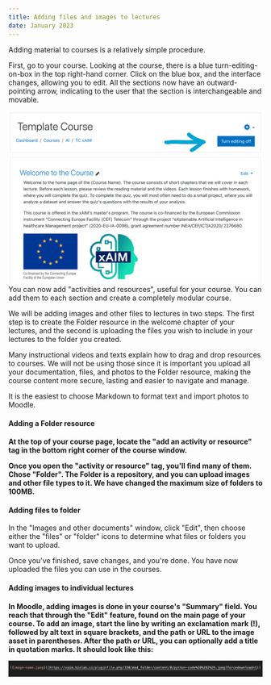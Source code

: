 ```yaml
---
title: Adding files and images to lectures
date: January 2023
---
```

Adding material to courses is a relatively simple procedure.

First, go to your course. Looking at the course, there is a blue turn-editing-on-box in the top right-hand corner. Click on the blue box, and the interface changes, allowing you to edit. All the sections now have an outward-pointing arrow, indicating to the user that the section is interchangeable and movable. 

![](template-course.png)
<br>
You can now add "activities and resources", useful for your course. You can add them to each section and create a completely modular course. 

We will be adding images and other files to lectures in two steps. The first step is to create the Folder resource in the welcome chapter of your lectures, and the second is uploading the files you wish to include in your lectures to the folder you created. 

Many instructional videos and texts explain how to drag and drop resources to courses. We will not be using those since it is important you upload all your documentation, files, and photos to the Folder resource, making the course content more secure, lasting and easier to navigate and manage. 

It is the easiest to choose Markdown to format text and import photos to Moodle. 

<h4>Adding a Folder resource<h4>
<p> 
At the top of your course page, locate the "add an activity or resource" tag in the bottom right corner of the course window. 
<p>
Once you open the "activity or resource" tag, you'll find many of them. Chose "Folder". The Folder is a repository, and you can upload images and other file types to it. We have changed the maximum size of folders to 100MB. 


<h4>Adding files to folder</h4>
<p>
In the "Images and other documents" window, click "Edit", then choose either the "files" or "folder" icons to determine what files or folders you want to upload.

Once you've finished, save changes, and you're done. 
You have now uploaded the files you can use in the courses. 

<h4>Adding images to individual lectures<h4>
<p>
In Moodle, adding images is done in your course's "Summary" field. You reach that through the "Edit" feature, found on the main page of your course. 
To add an image, start the line by writing an exclamation mark (!), followed by alt text in square brackets, and the path or URL to the image asset in parentheses. After the path or URL, you can optionally add a title in quotation marks.
It should look like this: 
<p>

![](image-name.png)

<p>



